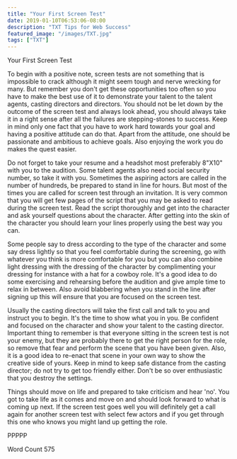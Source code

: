 ```yaml
---
title: "Your First Screen Test"
date: 2019-01-10T06:53:06-08:00
description: "TXT Tips for Web Success"
featured_image: "/images/TXT.jpg"
tags: ["TXT"]
---
```


Your First Screen Test

To begin with a positive note, screen tests are not something that is impossible to crack although it might seem tough and nerve wrecking for many. But remember you don't get these opportunities too often so you have to make the best use of it to demonstrate your talent to the talent agents, casting directors and directors. You should not be let down by the outcome of the screen test and always look ahead, you should always take it in a right sense after all the failures are stepping-stones to success. Keep in mind only one fact that you have to work hard towards your goal and having a positive attitude can do that. Apart from the attitude, one should be passionate and ambitious to achieve goals. Also enjoying the work you do makes the quest easier. 

Do not forget to take your resume and a headshot most preferably 8"X10" with you to the audition. Some talent agents also need social security number, so take it with you. Sometimes the aspiring actors are called in the number of hundreds, be prepared to stand in line for hours. But most of the times you are called for screen test through an invitation. It is very common that you will get few pages of the script that you may be asked to read during the screen test. Read the script thoroughly and get into the character and ask yourself questions about the character. After getting into the skin of the character you should learn your lines properly using the best way you can. 

Some people say to dress according to the type of the character and some say dress lightly so that you feel comfortable during the screening, go with whatever you think is more comfortable for you but you can also combine light dressing with the dressing of the character by complimenting your dressing for instance with a hat for a cowboy role. It's a good idea to do some exercising and rehearsing before the audition and give ample time to relax in between. Also avoid blabbering when you stand in the line after signing up this will ensure that you are focused on the screen test. 

Usually the casting directors will take the first call and talk to you and instruct you to begin. It's the time to show what you in you. Be confident and focused on the character and show your talent to the casting director. Important thing to remember is that everyone sitting in the screen test is not your enemy, but they are probably there to get the right person for the role, so remove that fear and perform the scene that you have been given. Also, it is a good idea to re-enact that scene in your own way to show the creative side of yours. Keep in mind to keep safe distance from the casting director; do not try to get too friendly either. Don't be so over enthusiastic that you destroy the settings. 

Things should move on life and prepared to take criticism and hear 'no'. You got to take life as it comes and move on and should look forward to what is coming up next. If the screen test goes well you will definitely get a call again for another screen test with select few actors and if you get through this one who knows you might land up getting the role. 

PPPPP

Word Count 575



